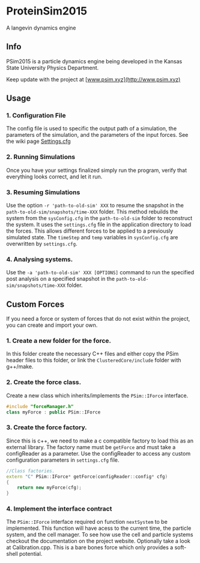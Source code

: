 # ProteinSim2015
A langevin dynamics engine

## Info

PSim2015 is a particle dynamics engine being developed in the Kansas State University Physics Department. 

Keep update with the project at [www.psim.xyz](http://www.psim.xyz)

## Usage

### 1. Configuration File

The config file is used to specific the output path of a simulation, the parameters of the simulation, and the parameters of the input forces. See the wiki page [Settings.cfg](wiki/Settings.cfg)

### 2. Running Simulations

Once you have your settings finalized simply run the program, verify that everything looks correct, and let it run.

### 3. Resuming Simulations

Use the option `-r 'path-to-old-sim' XXX` to resume the snapshot in the `path-to-old-sim/snapshots/time-XXX` folder. This method rebuilds the system from the `sysConfig.cfg` in the `path-to-old-sim` folder to reconstruct the system. It uses the `settings.cfg` file in the application directory to load the forces. This allows different forces to be applied to a previously simulated state. The `timeStep` and `temp` variables in `sysConfig.cfg` are overwritten by `settings.cfg`.

### 4. Analysing systems.

Use the `-a 'path-to-old-sim' XXX [OPTIONS]` command to run the specified post analysis on a specified snapshot in the `path-to-old-sim/snapshots/time-XXX` folder.

## Custom Forces

If you need a force or system of forces that do not exist within the project, you can create and import your own.

### 1. Create a new folder for the force.

In this folder create the necessary C++ files and either copy the PSim header files to this folder, or link the `ClusteredCore/include` folder with g++/make.

### 2. Create the force class.

Create a new class which inherits/implements the `PSim::IForce` interface.
```cpp
#include "forceManager.h"
class myForce : public PSim::IForce
```
### 3. Create the force factory.

Since this is c++, we need to make a c compatible factory to load this as an external library. The factory name must be `getForce` and must take a configReader as a parameter. Use the configReader to access any custom configuration parameters in `settings.cfg` file.

```cpp
//Class factories.
extern "C" PSim::IForce* getForce(configReader::config* cfg)
{
	return new myForce(cfg);
}
```

### 4. Implement the interface contract

The `PSim::IForce` interface required on function `nextSystem` to be implemented. This function will have acess to the current time, the particle system, and the cell manager. To see how use the cell and particle systems checkout the documentation on the project website. Optionally take a look at Calibration.cpp. This is a bare bones force which only provides a soft-shell potential.
